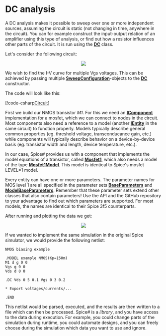 # DC analysis

A DC analysis makes it possible to sweep over one or more independent sources, assuming the circuit is static (not changing in time, anywhere in the circuit). You can for example construct the input-output relation of an amplifier using this type of analysis, or find out how a resistor influences other parts of the circuit. It is run using the **[DC](xref:SpiceSharp.Simulations.DC)** class.

Let's consider the following circuit:

<p align="center"><img src="images/example_DC.svg" /></p>

We wish to find the I-V curve for multiple Vgs voltages. This can be achieved by passing multiple **[SweepConfiguration](xref:SpiceSharp.Simulations.SweepConfiguration)**-objects to the **[DC](xref:SpiceSharp.Simulations.DC)** constructor.

The code will look like this:

[!code-csharp[Circuit](../../SpiceSharpTest/BasicExampleTests.cs#example_DC)]

First we build our NMOS transistor *M1*. For this we need an **[IComponent](xref:SpiceSharp.Components.IComponent)** implementation for a mosfet, which we can connect to nodes in the circuit. Most components also need a reference to a model (another **[IEntity](xref:SpiceSharp.Entities.IEntity)** in the same circuit) to function properly. Models typically describe general common properties (eg. threshold voltage, transconducance gain, etc.) while components will typically describe behavior on a device-by-device basis (eg. transistor width and length, device temperature, etc.).

In our case, Spice# provides us with a component that implements the model equations of a transistor, called **[Mosfet1](xref:SpiceSharp.Components.Mosfet1)**, which also needs a model of the type **[Mosfet1Model](xref:SpiceSharp.Components.Mosfet1Model)**. This model is identical to Spice's mosfet LEVEL=1 model.

Every entity can have one or more parameters. The parameter names for MOS level 1 are all specified in the parameter sets **[BaseParameters](xref:SpiceSharp.Components.MosfetBehaviors.Level1.BaseParameters)** and **[ModelBaseParameters](xref:SpiceSharp.Components.MosfetBehaviors.Level1.ModelBaseParameters)**. Remember that these parameter sets extend other classes that also contain parameters! Use the API and the GitHub repository to your advantage to find out which parameters are supported. For most models, the names are identical to their Spice 3f5 counterparts.

After running and plotting the data we get:

<p align="center"><img src="images/example_DCgraph.svg" /></p>

If we wanted to implement the same simulation in the original Spice simulator, we would provide the following netlist:

```
NMOS biasing example

.MODEL example NMOS(Kp=150m)
M1 d g 0 0
Vgs g 0 0
Vds d 0 0

.DC Vds 0 5 0.1 Vgs 0 3 0.2

* Export voltages/currents/...

.END
```

This netlist would be parsed, executed, and the results are then written to a file which can then be processed. Spice# is a *library*, and you have access to the data during execution. For example, you could change parts of the simulation during runtime, you could automate designs, and you can freely choose during the simulation which data you want to use and ignore.
